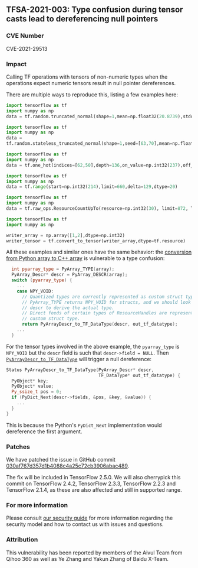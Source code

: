 ## TFSA-2021-003: Type confusion during tensor casts lead to dereferencing null pointers

### CVE Number
CVE-2021-29513

### Impact
Calling TF operations with tensors of non-numeric types when the operations expect
numeric tensors result in null pointer dereferences.

There are multiple ways to reproduce this, listing a few examples here:

```python
import tensorflow as tf
import numpy as np
data = tf.random.truncated_normal(shape=1,mean=np.float32(20.8739),stddev=779.973,dtype=20,seed=64)
```

```python
import tensorflow as tf
import numpy as np
data =
tf.random.stateless_truncated_normal(shape=1,seed=[63,70],mean=np.float32(20.8739),stddev=779.973,dtype=20)
```

```python
import tensorflow as tf
import numpy as np
data = tf.one_hot(indices=[62,50],depth=136,on_value=np.int32(237),off_value=158,axis=856,dtype=20)
```

```python
import tensorflow as tf
import numpy as np
data = tf.range(start=np.int32(214),limit=660,delta=129,dtype=20)
```

```python
import tensorflow as tf
import numpy as np
data = tf.raw_ops.ResourceCountUpTo(resource=np.int32(30), limit=872, T=3)
```

```python
import tensorflow as tf
import numpy as np

writer_array = np.array([1,2],dtype=np.int32)
writer_tensor = tf.convert_to_tensor(writer_array,dtype=tf.resource)
```

All these examples and similar ones have the same behavior: the [conversion from
Python array to C++
array](https://github.com/galeone/tensorflow/blob/ff70c47a396ef1e3cb73c90513da4f5cb71bebba/tensorflow/python/lib/core/ndarray_tensor.cc#L113-L169)
is vulnerable to a type confusion:

```cc
  int pyarray_type = PyArray_TYPE(array);
  PyArray_Descr* descr = PyArray_DESCR(array);
  switch (pyarray_type) {
    ...
    case NPY_VOID:
      // Quantized types are currently represented as custom struct types.
      // PyArray_TYPE returns NPY_VOID for structs, and we should look into
      // descr to derive the actual type.
      // Direct feeds of certain types of ResourceHandles are represented as a
      // custom struct type.
      return PyArrayDescr_to_TF_DataType(descr, out_tf_datatype);
    ...
  }
```

For the tensor types involved in the above example, the `pyarray_type` is
`NPY_VOID` but the `descr` field is such that `descr->field = NULL`. Then
[`PyArrayDescr_to_TF_DataType`](https://github.com/galeone/tensorflow/blob/ff70c47a396ef1e3cb73c90513da4f5cb71bebba/tensorflow/python/lib/core/ndarray_tensor.cc#L72-L77)
will trigger a null dereference:

```cc
Status PyArrayDescr_to_TF_DataType(PyArray_Descr* descr,
                                   TF_DataType* out_tf_datatype) {
  PyObject* key;
  PyObject* value;
  Py_ssize_t pos = 0;
  if (PyDict_Next(descr->fields, &pos, &key, &value)) {
    ...
  }
}
```

This is because the Python's `PyDict_Next` implementation would dereference the
first argument.

### Patches
We have patched the issue in GitHub commit
[030af767d357d1b4088c4a25c72cb3906abac489](https://github.com/galeone/tensorflow/commit/030af767d357d1b4088c4a25c72cb3906abac489).

The fix will be included in TensorFlow 2.5.0. We will also cherrypick this
commit on TensorFlow 2.4.2, TensorFlow 2.3.3, TensorFlow 2.2.3 and TensorFlow
2.1.4, as these are also affected and still in supported range.

### For more information
Please consult [our security
guide](https://github.com/galeone/tensorflow/blob/master/SECURITY.md) for
more information regarding the security model and how to contact us with issues
and questions.

### Attribution
This vulnerability has been reported by members of the Aivul Team from Qihoo
360 as well as Ye Zhang and Yakun Zhang of Baidu X-Team.
